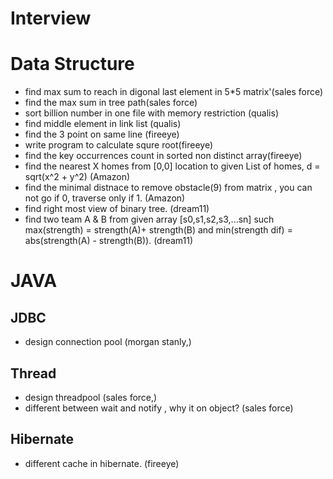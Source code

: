 # Interview

# Data Structure
- find max sum to reach in digonal last element in 5*5 matrix'(sales force)
- find the max sum in tree path(sales force)
- sort billion number in one file with memory restriction (qualis)
- find middle element in link list (qualis)
- find the 3 point on same line (fireeye)
- write program to calculate squre root(fireeye)
- find the key occurrences count in sorted non distinct array(fireeye)
- find the nearest X homes from [0,0] location to given List of homes, d = sqrt(x^2 + y^2) (Amazon)
- find the minimal distnace to remove obstacle(9) from matrix , you can not go if 0, traverse only if 1. (Amazon)
- find right most view of binary tree. (dream11)
- find two team A & B from given array [s0,s1,s2,s3,...sn] such max(strength) = strength(A)+ strength(B) and min(strength dif) = abs(strength(A) - strength(B)).  (dream11)


# JAVA

## JDBC
- design connection pool (morgan stanly,)
 
## Thread
- design threadpool (sales force,)
- different between wait and notify , why it on object? (sales force)

## Hibernate
- different cache in hibernate. (fireeye) 